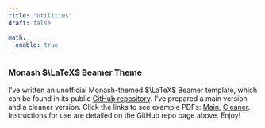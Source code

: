 ```yaml
---
title: "Utilities"
draft: false

math:
  enable: true
---
```


### Monash $\LaTeX$ Beamer Theme

I've written an unofficial Monash-themed $\LaTeX$ Beamer template, which can be found in its public  [GitHub repository](https://github.com/georgebwang/Beamer-MonashBS). I've prepared a main version and a cleaner version. Click the links to see example PDFs: <a href="main-example.pdf" target="_blank" rel="noopener noreferrer">Main</a>, <a href="cleaner-example.pdf" target="_blank" rel="noopener noreferrer">Cleaner</a>. Instructions for use are detailed on the GitHub repo page above. Enjoy!

